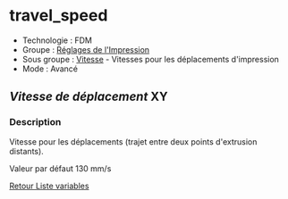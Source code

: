 # travel_speed

* Technologie : FDM
* Groupe : [Réglages de l'Impression](../print_settings/print_settings.md)
* Sous groupe : [Vitesse](../print_settings/print_settings.md#vitesse) - Vitesses pour les déplacements d'impression
* Mode : Avancé

## *Vitesse de déplacement* XY

### Description

Vitesse pour les déplacements (trajet entre deux points d'extrusion distants).

Valeur par défaut 130 mm/s

[Retour Liste variables](variable_list.md)